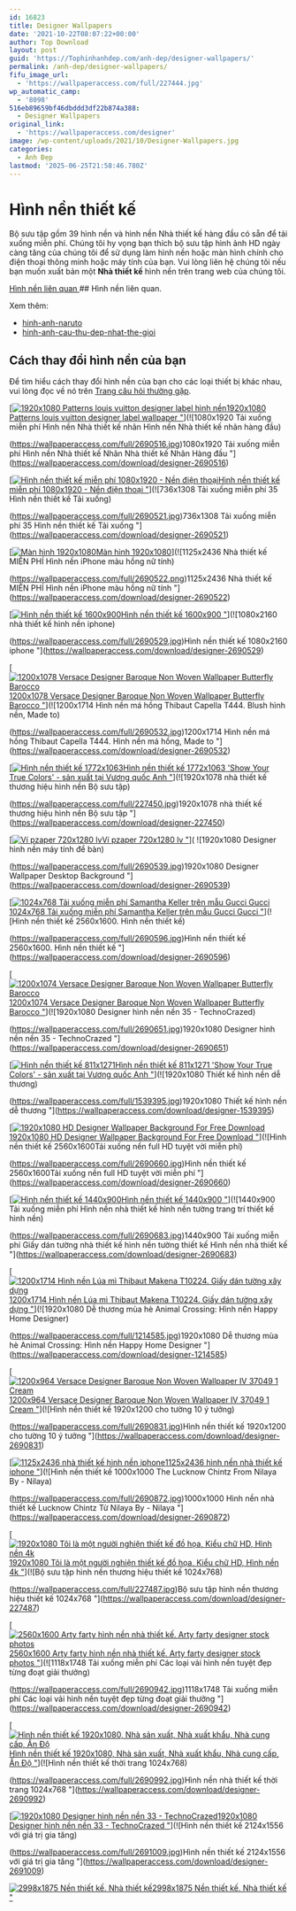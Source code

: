 ```yaml
---
id: 16823
title: Designer Wallpapers
date: '2021-10-22T08:07:22+00:00'
author: Top Download
layout: post
guid: 'https://Tophinhanhdep.com/anh-dep/designer-wallpapers/'
permalink: /anh-dep/designer-wallpapers/
fifu_image_url:
  - 'https://wallpaperaccess.com/full/227444.jpg'
wp_automatic_camp:
  - '8098'
516eb89659bf46dbddd3df22b874a388:
  - Designer Wallpapers
original_link:
  - 'https://wallpaperaccess.com/designer'
image: /wp-content/uploads/2021/10/Designer-Wallpapers.jpg
categories:
  - Ảnh Đẹp
lastmod: '2025-06-25T21:58:46.780Z'
---
```

# Hình nền thiết kế

Bộ sưu tập gồm 39 hình nền và hình nền Nhà thiết kế hàng đầu có sẵn để tải xuống miễn phí. Chúng tôi hy vọng bạn thích bộ sưu tập hình ảnh HD ngày càng tăng của chúng tôi để sử dụng làm hình nền hoặc màn hình chính cho điện thoại thông minh hoặc máy tính của bạn. Vui lòng liên hệ chúng tôi nếu bạn muốn xuất bản một **Nhà thiết kế** hình nền trên trang web của chúng tôi.

[Hình nền liên quan ](#related) ## Hình nền liên quan.

   
 Xem thêm:

   
- [hinh-anh-naruto](https://tophinhanhdep.com/anh-naruto/hinh-anh-naruto/)
- [hinh-anh-cau-thu-dep-nhat-the-gioi](https://tophinhanhdep.com/anh-dep/hinh-anh-cau-thu-dep-nhat-the-gioi/)

## Cách thay đổi hình nền của bạn

Để tìm hiểu cách thay đổi hình nền của bạn cho các loại thiết bị khác nhau, vui lòng đọc về nó trên [Trang câu hỏi thường gặp](https://tophinhanhdep.com/faq/).

  
[[![1920x1080 Patterns louis vuitton designer label hình nền](https://wallpaperaccess.com/full/227444.jpg)1920x1080 Patterns louis vuitton designer label wallpaper "](https://wallpaperaccess.com/download/designer-227444)](![1080x1920 Tải xuống miễn phí Hình nền Nhà thiết kế nhãn Hình nền Nhà thiết kế nhãn hàng đầu)

(https://wallpaperaccess.com/full/2690516.jpg)1080x1920 Tải xuống miễn phí Hình nền Nhà thiết kế Nhãn Nhà thiết kế Nhãn Hàng đầu "](https://wallpaperaccess.com/download/designer-2690516)

[[![Hình nền thiết kế miễn phí 1080x1920 - Nền điện thoại](https://wallpaperaccess.com/full/1681527.png)Hình nền thiết kế miễn phí 1080x1920 - Nền điện thoại "](https://wallpaperaccess.com/download/designer-1681527)](![736x1308 Tải xuống miễn phí 35 Hình nền thiết kế Tải xuống)

(https://wallpaperaccess.com/full/2690521.jpg)736x1308 Tải xuống miễn phí 35 Hình nền thiết kế Tải xuống "](https://wallpaperaccess.com/download/designer-2690521)

[[![Màn hình 1920x1080](https://wallpaperaccess.com/full/227446.jpg)Màn hình 1920x1080](https://wallpaperaccess.com/download/designer-227446)](![1125x2436 Nhà thiết kế MIỄN PHÍ Hình nền iPhone màu hồng nữ tính)

(https://wallpaperaccess.com/full/2690522.png)1125x2436 Nhà thiết kế MIỄN PHÍ Hình nền iPhone màu hồng nữ tính "](https://wallpaperaccess.com/download/designer-2690522)

[[![Hình nền thiết kế 1600x900](https://wallpaperaccess.com/full/2690528.jpg)Hình nền thiết kế 1600x900 "](https://wallpaperaccess.com/download/designer-2690528)](![1080x2160 nhà thiết kế hình nền iphone)

(https://wallpaperaccess.com/full/2690529.jpg)Hình nền thiết kế 1080x2160 iphone "](https://wallpaperaccess.com/download/designer-2690529)

[[![1200x1078 Versace Designer Baroque Non Woven Wallpaper Butterfly Barocco](https://wallpaperaccess.com/full/1364044.jpg)1200x1078 Versace Designer Baroque Non Woven Wallpaper Butterfly Barocco "](https://wallpaperaccess.com/download/designer-1364044)](![1200x1714 Hình nền má hồng Thibaut Capella T444.  Blush hình nền, Made to)

(https://wallpaperaccess.com/full/2690532.jpg)1200x1714 Hình nền má hồng Thibaut Capella T444. Hình nền má hồng, Made to "](https://wallpaperaccess.com/download/designer-2690532)

[[![Hình nền thiết kế 1772x1063 ](https://wallpaperaccess.com/full/2690535.jpg)Hình nền thiết kế 1772x1063 'Show Your True Colors' - sản xuất tại Vương quốc Anh "](https://wallpaperaccess.com/download/designer-2690535)](![1920x1078 nhà thiết kế thương hiệu hình nền Bộ sưu tập)

(https://wallpaperaccess.com/full/227450.jpg)1920x1078 nhà thiết kế thương hiệu hình nền Bộ sưu tập "](https://wallpaperaccess.com/download/designer-227450)

[[![Ví pzaper 720x1280 lv](https://wallpaperaccess.com/full/901126.jpg)Ví pzaper 720x1280 lv "](https://wallpaperaccess.com/download/designer-901126)]( ![1920x1080 Designer hình nền máy tính để bàn)

(https://wallpaperaccess.com/full/2690539.jpg)1920x1080 Designer Wallpaper Desktop Background "](https://wallpaperaccess.com/download/designer-2690539)

[[![1024x768 Tải xuống miễn phí Samantha Keller trên mẫu Gucci Gucci](https://wallpaperaccess.com/full/2690548.jpg)1024x768 Tải xuống miễn phí Samantha Keller trên mẫu Gucci Gucci "](https://wallpaperaccess.com/download/designer-2690548)](![Hình nền thiết kế 2560x1600.  Hình nền thiết kế)

(https://wallpaperaccess.com/full/2690596.jpg)Hình nền thiết kế 2560x1600. Hình nền thiết kế "](https://wallpaperaccess.com/download/designer-2690596)

[[![1200x1074 Versace Designer Baroque Non Woven Wallpaper Butterfly Barocco](https://wallpaperaccess.com/full/2690630.jpg)1200x1074 Versace Designer Baroque Non Woven Wallpaper Butterfly Barocco "](https://wallpaperaccess.com/download/designer-2690630)](![1920x1080 Designer hình nền nền 35 - TechnoCrazed)

(https://wallpaperaccess.com/full/2690651.jpg)1920x1080 Designer hình nền nền 35 - TechnoCrazed "](https://wallpaperaccess.com/download/designer-2690651)

[[![Hình nền thiết kế 811x1271 ](https://wallpaperaccess.com/full/2690656.jpg)Hình nền thiết kế 811x1271 'Show Your True Colors' - sản xuất tại Vương quốc Anh "](https://wallpaperaccess.com/download/designer-2690656)](![1920x1080 Thiết kế hình nền dễ thương)

(https://wallpaperaccess.com/full/1539395.jpg)1920x1080 Thiết kế hình nền dễ thương "](https://wallpaperaccess.com/download/designer-1539395)

[[![1920x1080 HD Designer Wallpaper Background For Free Download](https://wallpaperaccess.com/full/2044970.jpg)1920x1080 HD Designer Wallpaper Background For Free Download "](https://wallpaperaccess.com/download/designer-2044970)](![Hình nền thiết kế 2560x1600Tải xuống nền full HD tuyệt vời miễn phí)

(https://wallpaperaccess.com/full/2690660.jpg)Hình nền thiết kế 2560x1600Tải xuống nền full HD tuyệt vời miễn phí "](https://wallpaperaccess.com/download/designer-2690660)

[[![Hình nền thiết kế 1440x900](https://wallpaperaccess.com/full/2690674.jpg)Hình nền thiết kế 1440x900 "](https://wallpaperaccess.com/download/designer-2690674)](![1440x900 Tải xuống miễn phí Hình nền nhà thiết kế hình nền tường trang trí thiết kế hình nền)

(https://wallpaperaccess.com/full/2690683.jpg)1440x900 Tải xuống miễn phí Giấy dán tường nhà thiết kế hình nền tường thiết kế Hình nền nhà thiết kế "](https://wallpaperaccess.com/download/designer-2690683)

[[![1200x1714 Hình nền Lúa mì Thibaut Makena T10224.  Giấy dán tường xây dựng](https://wallpaperaccess.com/full/2690809.jpg)1200x1714 Hình nền Lúa mì Thibaut Makena T10224. Giấy dán tường xây dựng "](https://wallpaperaccess.com/download/designer-2690809)](![1920x1080 Dễ thương mùa hè Animal Crossing: Hình nền Happy Home Designer)

(https://wallpaperaccess.com/full/1214585.jpg)1920x1080 Dễ thương mùa hè Animal Crossing: Hình nền Happy Home Designer "](https://wallpaperaccess.com/download/designer-1214585)

[[![1200x964 Versace Designer Baroque Non Woven Wallpaper IV 37049 1 Cream](https://wallpaperaccess.com/full/2690819.jpg)1200x964 Versace Designer Baroque Non Woven Wallpaper IV 37049 1 Cream "](https://wallpaperaccess.com/download/designer-2690819)](![Hình nền thiết kế 1920x1200 cho tường 10 ý tưởng)

(https://wallpaperaccess.com/full/2690831.jpg)Hình nền thiết kế 1920x1200 cho tường 10 ý tưởng "](https://wallpaperaccess.com/download/designer-2690831)

[[![1125x2436 nhà thiết kế hình nền iphone](https://wallpaperaccess.com/full/1159098.jpg)1125x2436 hình nền nhà thiết kế iphone "](https://wallpaperaccess.com/download/designer-1159098)](![Hình nền thiết kế 1000x1000 The Lucknow Chintz From Nilaya By - Nilaya)

(https://wallpaperaccess.com/full/2690872.jpg)1000x1000 Hình nền nhà thiết kế Lucknow Chintz Từ Nilaya By - Nilaya "](https://wallpaperaccess.com/download/designer-2690872)

[[![1920x1080 Tôi là một người nghiện thiết kế đồ họa, Kiểu chữ HD, Hình nền 4k](https://wallpaperaccess.com/full/1776420.jpg)1920x1080 Tôi là một người nghiện thiết kế đồ họa, Kiểu chữ HD, Hình nền 4k "](https://wallpaperaccess.com/download/designer-1776420)](![Bộ sưu tập hình nền thương hiệu thiết kế 1024x768)

(https://wallpaperaccess.com/full/227487.jpg)Bộ sưu tập hình nền thương hiệu thiết kế 1024x768 "](https://wallpaperaccess.com/download/designer-227487)

[[![2560x1600 Arty farty hình nền nhà thiết kế.  Arty farty designer stock photos](https://wallpaperaccess.com/full/2690879.jpg)2560x1600 Arty farty hình nền nhà thiết kế. Arty farty designer stock photos "](https://wallpaperaccess.com/download/designer-2690879)](![1118x1748 Tải xuống miễn phí Các loại vải hình nền tuyệt đẹp từng đoạt giải thưởng)

(https://wallpaperaccess.com/full/2690942.jpg)1118x1748 Tải xuống miễn phí Các loại vải hình nền tuyệt đẹp từng đoạt giải thưởng "](https://wallpaperaccess.com/download/designer-2690942)

[[![Hình nền thiết kế 1920x1080, Nhà sản xuất, Nhà xuất khẩu, Nhà cung cấp, Ấn Độ](https://wallpaperaccess.com/full/2690974.jpg)Hình nền thiết kế 1920x1080, Nhà sản xuất, Nhà xuất khẩu, Nhà cung cấp, Ấn Độ "](https://wallpaperaccess.com/download/designer-2690974)](![Hình nền thiết kế thời trang 1024x768)

(https://wallpaperaccess.com/full/2690992.jpg)Hình nền nhà thiết kế thời trang 1024x768 "](https://wallpaperaccess.com/download/designer-2690992)

[[![1920x1080 Designer hình nền nền 33 - TechnoCrazed](https://wallpaperaccess.com/full/2690995.jpg)1920x1080 Designer hình nền nền 33 - TechnoCrazed "](https://wallpaperaccess.com/download/designer-2690995)](![Hình nền thiết kế 2124x1556 với giá trị gia tăng)

(https://wallpaperaccess.com/full/2691009.jpg)Hình nền thiết kế 2124x1556 với giá trị gia tăng "](https://wallpaperaccess.com/download/designer-2691009)

[![2998x1875 Nền thiết kế.  Nhà thiết kế](https://wallpaperaccess.com/full/2691031.jpg)2998x1875 Nền thiết kế. Nhà thiết kế "](https://wallpaperaccess.com/download/designer-2691031)
